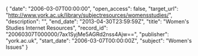{
  "date": "2006-03-07T00:00:00", 
  "open_access": false, 
  "target_url": "http://www.york.ac.uk/library/subjectresources/womensstudies/", 
  "description": "", 
  "end_date": "2013-04-30T23:59:59Z", 
  "title": "Women's Studies Internet Resources", 
  "record_id": "20060307T000000/7ax1SyjMe5AGRd2nss4Ajw==", 
  "publisher": "york.ac.uk", 
  "start_date": "2006-03-07T00:00:00Z", 
  "subject": "Women's Issues"
}

